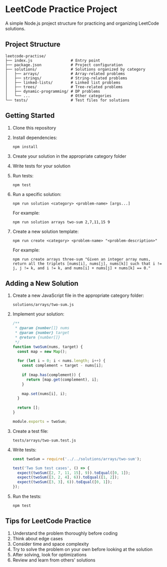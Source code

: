 # LeetCode Practice Project

A simple Node.js project structure for practicing and organizing LeetCode solutions.

## Project Structure

```
leetcode-practise/
├── index.js                 # Entry point
├── package.json             # Project configuration
├── solutions/               # Solutions organized by category
│   ├── arrays/              # Array-related problems
│   ├── strings/             # String-related problems
│   ├── linked-lists/        # Linked list problems
│   ├── trees/               # Tree-related problems
│   ├── dynamic-programming/ # DP problems
│   └── ...                  # Other categories
└── tests/                   # Test files for solutions
```

## Getting Started

1. Clone this repository
2. Install dependencies:
   ```
   npm install
   ```
3. Create your solution in the appropriate category folder
4. Write tests for your solution
5. Run tests:
   ```
   npm test
   ```
6. Run a specific solution:
   ```
   npm run solution <category> <problem-name> [args...]
   ```
   For example:
   ```
   npm run solution arrays two-sum 2,7,11,15 9
   ```

7. Create a new solution template:
   ```
   npm run create <category> <problem-name> "<problem-description>"
   ```
   For example:
   ```
   npm run create arrays three-sum "Given an integer array nums, return all the triplets [nums[i], nums[j], nums[k]] such that i != j, j != k, and i != k, and nums[i] + nums[j] + nums[k] == 0."
   ```

## Adding a New Solution

1. Create a new JavaScript file in the appropriate category folder:
   ```
   solutions/arrays/two-sum.js
   ```

2. Implement your solution:
   ```javascript
   /**
    * @param {number[]} nums
    * @param {number} target
    * @return {number[]}
    */
   function twoSum(nums, target) {
     const map = new Map();
     
     for (let i = 0; i < nums.length; i++) {
       const complement = target - nums[i];
       
       if (map.has(complement)) {
         return [map.get(complement), i];
       }
       
       map.set(nums[i], i);
     }
     
     return [];
   }
   
   module.exports = twoSum;
   ```

3. Create a test file:
   ```
   tests/arrays/two-sum.test.js
   ```

4. Write tests:
   ```javascript
   const twoSum = require('../../solutions/arrays/two-sum');
   
   test('Two Sum test cases', () => {
     expect(twoSum([2, 7, 11, 15], 9)).toEqual([0, 1]);
     expect(twoSum([3, 2, 4], 6)).toEqual([1, 2]);
     expect(twoSum([3, 3], 6)).toEqual([0, 1]);
   });
   ```

5. Run the tests:
   ```
   npm test
   ```

## Tips for LeetCode Practice

1. Understand the problem thoroughly before coding
2. Think about edge cases
3. Consider time and space complexity
4. Try to solve the problem on your own before looking at the solution
5. After solving, look for optimizations
6. Review and learn from others' solutions
